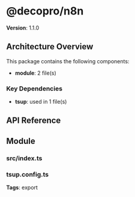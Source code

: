 # @decopro/n8n

**Version**: 1.1.0

## Architecture Overview

This package contains the following components:

- **module**: 2 file(s)

### Key Dependencies

- **tsup**: used in 1 file(s)


## API Reference

## Module

### src/index.ts

### tsup.config.ts

**Tags**: export

